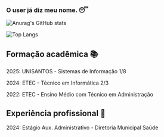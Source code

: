 ### O user já diz meu nome. 😴

![Anurag's GitHub stats](https://github-readme-stats.vercel.app/api?username=riquexavier&show_icons=true&theme=chartreuse-dark)

![Top Langs](https://github-readme-stats.vercel.app/api/top-langs/?username=riquexavier&hide&theme=chartreuse-dark)

## Formação acadêmica 📚

2025: UNISANTOS - Sistemas de Informação 1/8

2024: ETEC - Técnico em Informática 2/3

2022: ETEC - Ensino Médio com Técnico em Administração

## Experiência profissional 💼

2024: Estágio Aux. Administrativo - Diretoria Municipal Saúde

